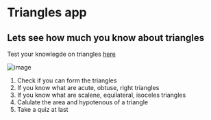 # Triangles app
## Lets see how much you know about triangles
Test your knowlegde on triangles [here](https://solvethetriangles.netlify.app/)

![image](https://user-images.githubusercontent.com/55906931/129467231-d4561ced-5823-401e-a6fe-ee267e9a70ed.png)

1. Check if you can form the triangles
2. If you know what are acute, obtuse, right triangles
3. If you know what are scalene, equilateral, isoceles triangles
4. Calulate the area and hypotenous of a triangle
5. Take a quiz at last
